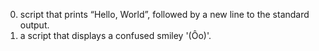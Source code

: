 0. script that prints “Hello, World”, followed by a new line to the standard output.
1. a script that displays a confused smiley '(Ôo)'.
